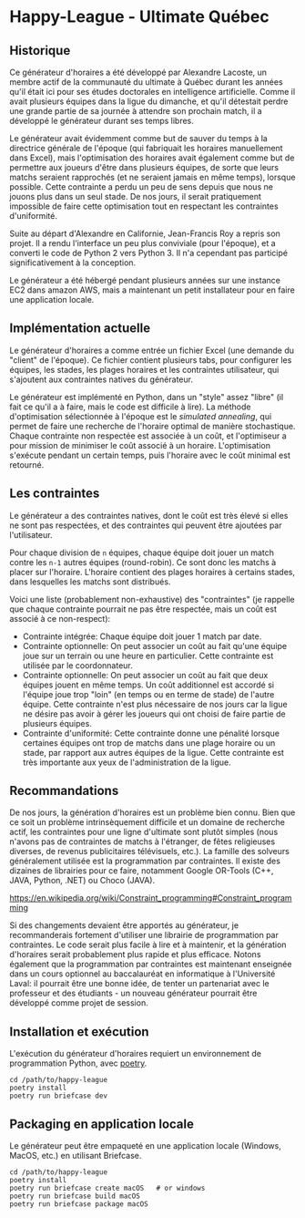 # Happy-League - Ultimate Québec

## Historique
Ce générateur d'horaires a été développé par Alexandre Lacoste, un membre actif de la communauté du ultimate
à Québec durant les années qu'il était ici pour ses études doctorales en intelligence artificielle. Comme il 
avait plusieurs équipes dans la ligue du dimanche, et qu'il détestait perdre une grande partie de sa journée à 
attendre son prochain match, il a développé le générateur durant ses temps libres.

Le générateur avait évidemment comme but de sauver du temps à la directrice générale de l'époque (qui fabriquait 
les horaires manuellement dans Excel), mais l'optimisation des horaires avait également comme but de permettre 
aux joueurs d'être dans plusieurs équipes, de sorte que leurs matchs seraient rapprochés (et ne seraient jamais
en même temps), lorsque possible. Cette contrainte a perdu un peu de sens depuis que nous ne jouons plus dans un 
seul stade. De nos jours, il serait pratiquement impossible de faire cette optimisation tout en respectant les 
contraintes d'uniformité.

Suite au départ d'Alexandre en Californie, Jean-Francis Roy a repris son projet. Il a rendu l'interface un peu
plus conviviale (pour l'époque), et a converti le code de Python 2 vers Python 3. Il n'a cependant pas participé
significativement à la conception. 

Le générateur a été hébergé pendant plusieurs années sur une instance EC2 dans amazon AWS, mais a maintenant un petit
installateur pour en faire une application locale.


## Implémentation actuelle
Le générateur d'horaires a comme entrée un fichier Excel (une demande du "client" de l'époque). Ce fichier contient
plusieurs tabs, pour configurer les équipes, les stades, les plages horaires et les contraintes utilisateur, qui 
s'ajoutent aux contraintes natives du générateur.

Le générateur est implémenté en Python, dans un "style" assez "libre" (il fait ce qu'il a à faire, mais le code est
difficile à lire). La méthode d'optimisation sélectionnée à l'époque est le _simulated annealing_, qui permet de faire 
une recherche de l'horaire optimal de manière stochastique. Chaque contrainte non respectée est associée à un coût, et 
l'optimiseur a pour mission de minimiser le coût associé à un horaire. L'optimisation s'exécute pendant un certain
temps, puis l'horaire avec le coût minimal est retourné.

## Les contraintes
Le générateur a des contraintes natives, dont le coût est très élevé si elles ne sont pas respectées, et des contraintes 
qui peuvent être ajoutées par l'utilisateur. 

Pour chaque division de `n` équipes, chaque équipe doit jouer un match contre les `n-1` autres équipes (round-robin).
Ce sont donc les matchs à placer sur l'horaire. L'horaire contient des plages horaires à certains stades, dans
lesquelles les matchs sont distribués.

Voici une liste (probablement non-exhaustive) des "contraintes" (je rappelle que chaque contrainte pourrait ne pas être 
respectée, mais un coût est associé à ce non-respect):

* Contrainte intégrée: Chaque équipe doit jouer 1 match par date.
* Contrainte optionnelle: On peut associer un coût au fait qu'une équipe joue sur un terrain ou une heure en
particulier. Cette contrainte est utilisée par le coordonnateur.
* Contrainte optionnelle: On peut associer un coût au fait que deux équipes jouent en même temps. Un coût additionnel
est accordé si l'équipe joue trop "loin" (en temps ou en terme de stade) de l'autre équipe. Cette contrainte n'est 
plus nécessaire de nos jours car la ligue ne désire pas avoir à gérer les joueurs qui ont choisi de faire partie de 
plusieurs équipes.
* Contrainte d'uniformité: Cette contrainte donne une pénalité lorsque certaines équipes ont trop de matchs dans une
plage horaire ou un stade, par rapport aux autres équipes de la ligue. Cette contrainte est très importante aux yeux de 
l'administration de la ligue.

## Recommandations

De nos jours, la génération d'horaires est un problème bien connu. Bien que ce soit un problème intrinsèquement
difficile et un domaine de recherche actif, les contraintes pour une ligne d'ultimate sont plutôt simples (nous n'avons 
pas de contraintes de matchs à l'étranger, de fêtes religieuses diverses, de revenus publicitaires télévisuels, etc.). 
La famille des solveurs généralement utilisée est la programmation par contraintes. Il existe des dizaines de librairies 
pour ce faire, notamment Google OR-Tools (C++, JAVA, Python, .NET) ou Choco (JAVA).

https://en.wikipedia.org/wiki/Constraint_programming#Constraint_programming

Si des changements devaient être apportés au générateur, je recommanderais fortement d'utiliser une librairie de 
programmation par contraintes. Le code serait plus facile à lire et à maintenir, et la génération d'horaires serait 
probablement plus rapide et plus efficace. Notons également que la programmation par contraintes est maintenant
enseignée dans un cours optionnel au baccalauréat en informatique à l'Université Laval: il pourrait être une bonne idée,
de tenter un partenariat avec le professeur et des étudiants - un nouveau générateur pourrait être développé comme
projet de session.

## Installation et exécution
L'exécution du générateur d'horaires requiert un environnement de programmation Python, avec [poetry](https://python-poetry.org/).

```
cd /path/to/happy-league
poetry install
poetry run briefcase dev
```

## Packaging en application locale
Le générateur peut être empaqueté en une application locale (Windows, MacOS, etc.) en utilisant Briefcase. 

```
cd /path/to/happy-league
poetry install
poetry run briefcase create macOS   # or windows
poetry run briefcase build macOS
poetry run briefcase package macOS
```